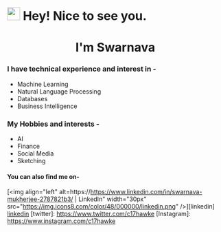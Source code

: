<h1><img src="https://emojis.slackmojis.com/emojis/images/1531849430/4246/blob-sunglasses.gif?1531849430" width="30"/> Hey! Nice to see you.</h1>
<h1 align="center">I'm Swarnava</h1>

### I have technical experience and interest in -
* Machine Learning
* Natural Language Processing 
* Databases 
* Business Intelligence

### My Hobbies and interests -
* AI
* Finance
* Social Media
* Sketching

#### You can also find me on- 
[<img align="left" alt=https://https://www.linkedin.com/in/swarnava-mukherjee-2787821b3/ | LinkedIn" width="30px" src="https://img.icons8.com/color/48/000000/linkedin.png" />][linkedin]
[linkedin](https://https://www.linkedin.com/in/swarnava-mukherjee-2787821b3/)
[twitter]: https://www.twitter.com/c17hawke
[Instagram]: https://www.instagram.com/c17hawke

<!--
**swarnava-96/swarnava-96** is a ✨ _special_ ✨ repository because its `README.md` (this file) appears on your GitHub profile.

Here are some ideas to get you started:

- 🔭 I’m currently working on ...
- 🌱 I’m currently learning ...
- 👯 I’m looking to collaborate on ...
- 🤔 I’m looking for help with ...
- 💬 Ask me about ...
- 📫 How to reach me: ...
- 😄 Pronouns: ...
- ⚡ Fun fact: ...
-->
